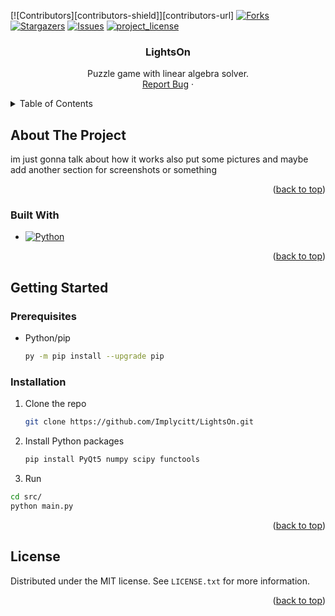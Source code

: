 <a id="readme-top"></a>
[![Contributors][contributors-shield]][contributors-url]
[![Forks][forks-shield]][forks-url]
[![Stargazers][stars-shield]][stars-url]
[![Issues][issues-shield]][issues-url]
[![project_license][license-shield]][license-url]


<h3 align="center">LightsOn</h3>

  <p align="center">
    Puzzle game with linear algebra solver.
    <br />
    <a href="https://github.com/Implycitt/LightsOn/issues/new?labels=bug&template=bug-report---.md">Report Bug</a>
    &middot;
  </p>
</div>


<!-- TABLE OF CONTENTS -->
<details>
  <summary>Table of Contents</summary>
  <ol>
    <li>
      <a href="#about-the-project">About The Project</a>
      <ul>
        <li><a href="#built-with">Built With</a></li>
      </ul>
    </li>
    <li>
      <a href="#getting-started">Getting Started</a>
      <ul>
        <li><a href="#prerequisites">Prerequisites</a></li>
        <li><a href="#installation">Installation</a></li>
      </ul>
    </li>
    <li><a href="#license">License</a></li>
  </ol>
</details>


<!-- ABOUT THE PROJECT -->
## About The Project

im just gonna talk about how it works also put some pictures and maybe add another section for screenshots or something

<p align="right">(<a href="#readme-top">back to top</a>)</p>


### Built With

* [![Python][Python.org]][Python-url]

<p align="right">(<a href="#readme-top">back to top</a>)</p>


<!-- GETTING STARTED -->
## Getting Started


### Prerequisites

* Python/pip
  ```sh
  py -m pip install --upgrade pip
  ```

### Installation

1. Clone the repo
   ```sh
   git clone https://github.com/Implycitt/LightsOn.git
   ```
2. Install Python packages
   ```sh
   pip install PyQt5 numpy scipy functools 
   ```
3. Run
  ```sh
  cd src/
  python main.py 
  ```

<p align="right">(<a href="#readme-top">back to top</a>)</p>


<!-- LICENSE -->
## License

Distributed under the MIT license. See `LICENSE.txt` for more information.

<p align="right">(<a href="#readme-top">back to top</a>)</p>


<!-- MARKDOWN LINKS & IMAGES -->
[forks-shield]: https://img.shields.io/github/forks/Implycitt/LightsOn.svg?style=for-the-badge
[forks-url]: https://github.com/Implycitt/LightsOn/network/members
[stars-shield]: https://img.shields.io/github/stars/Implycitt/LightsOn.svg?style=for-the-badge
[stars-url]: https://github.com/Implycitt/LightsOn/stargazers
[issues-shield]: https://img.shields.io/github/issues/Implycitt/LightsOn.svg?style=for-the-badge
[issues-url]: https://github.com/Implycitt/LightsOn/issues
[license-shield]: https://img.shields.io/github/license/Implycitt/LightsOn.svg?style=for-the-badge
[license-url]: https://github.com/Implycitt/LightsOn/blob/master/LICENSE.txt
[Python.org]: https://img.shields.io/badge/Python-0769AD?style=for-the-badge&logo=python&logoColor=blue
[Python-url]: https://python.org 
